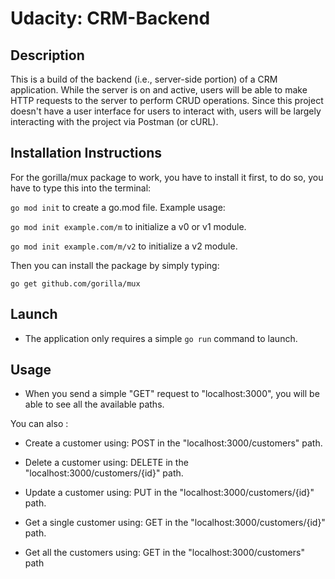 # Udacity: CRM-Backend

						
## Description


This is a build of the backend (i.e., server-side portion) of a CRM application. 
While the server is on and active, users will be able to make HTTP requests to the server to perform CRUD operations.
Since this project doesn't have a user interface for users to interact with, users will be largely interacting with the project via Postman (or cURL).
							

## Installation Instructions

For the gorilla/mux package to work, you have to install it first, to do so, you have to type this into the terminal:

`go mod init` to create a go.mod file. Example usage:
 
 `go mod init example.com/m` to initialize a v0 or v1 module.
	
 `go mod init example.com/m/v2` to initialize a v2 module.
	
Then you can install the package by simply typing: 

 `go get github.com/gorilla/mux`


## Launch
							   
- The application only requires a simple `go run` command to launch.
							
## Usage

- When you send a simple "GET" request to "localhost:3000", you will be able to see all the available paths.

You can also :

- Create a customer using: POST in the "localhost:3000/customers" path.

- Delete a customer using: DELETE in the "localhost:3000/customers/{id}" path.

- Update a customer using: PUT in the "localhost:3000/customers/{id}" path.

- Get a single customer using: GET in the "localhost:3000/customers/{id}" path.

- Get all the customers using: GET in the "localhost:3000/customers" path
